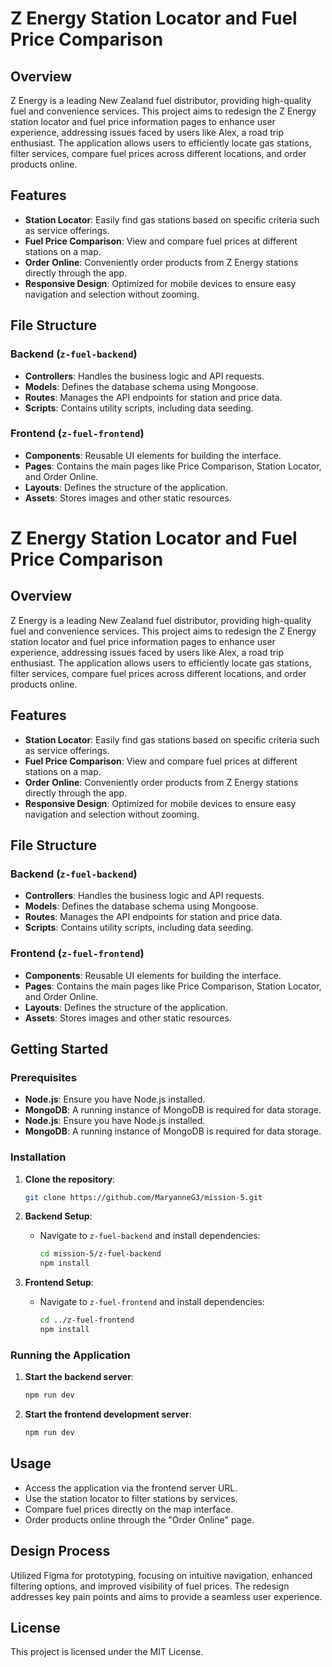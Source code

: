 # Z Energy Station Locator and Fuel Price Comparison

## Overview

Z Energy is a leading New Zealand fuel distributor, providing high-quality fuel and convenience services. This project aims to redesign the Z Energy station locator and fuel price information pages to enhance user experience, addressing issues faced by users like Alex, a road trip enthusiast. The application allows users to efficiently locate gas stations, filter services, compare fuel prices across different locations, and order products online.

## Features

- **Station Locator**: Easily find gas stations based on specific criteria such as service offerings.
- **Fuel Price Comparison**: View and compare fuel prices at different stations on a map.
- **Order Online**: Conveniently order products from Z Energy stations directly through the app.
- **Responsive Design**: Optimized for mobile devices to ensure easy navigation and selection without zooming.

## File Structure

### Backend (`z-fuel-backend`)

- **Controllers**: Handles the business logic and API requests.
- **Models**: Defines the database schema using Mongoose.
- **Routes**: Manages the API endpoints for station and price data.
- **Scripts**: Contains utility scripts, including data seeding.

### Frontend (`z-fuel-frontend`)

- **Components**: Reusable UI elements for building the interface.
- **Pages**: Contains the main pages like Price Comparison, Station Locator, and Order Online.
- **Layouts**: Defines the structure of the application.
- **Assets**: Stores images and other static resources.
# Z Energy Station Locator and Fuel Price Comparison

## Overview

Z Energy is a leading New Zealand fuel distributor, providing high-quality fuel and convenience services. This project aims to redesign the Z Energy station locator and fuel price information pages to enhance user experience, addressing issues faced by users like Alex, a road trip enthusiast. The application allows users to efficiently locate gas stations, filter services, compare fuel prices across different locations, and order products online.

## Features

- **Station Locator**: Easily find gas stations based on specific criteria such as service offerings.
- **Fuel Price Comparison**: View and compare fuel prices at different stations on a map.
- **Order Online**: Conveniently order products from Z Energy stations directly through the app.
- **Responsive Design**: Optimized for mobile devices to ensure easy navigation and selection without zooming.

## File Structure

### Backend (`z-fuel-backend`)

- **Controllers**: Handles the business logic and API requests.
- **Models**: Defines the database schema using Mongoose.
- **Routes**: Manages the API endpoints for station and price data.
- **Scripts**: Contains utility scripts, including data seeding.

### Frontend (`z-fuel-frontend`)

- **Components**: Reusable UI elements for building the interface.
- **Pages**: Contains the main pages like Price Comparison, Station Locator, and Order Online.
- **Layouts**: Defines the structure of the application.
- **Assets**: Stores images and other static resources.

## Getting Started

### Prerequisites

- **Node.js**: Ensure you have Node.js installed.
- **MongoDB**: A running instance of MongoDB is required for data storage.
- **Node.js**: Ensure you have Node.js installed.
- **MongoDB**: A running instance of MongoDB is required for data storage.

### Installation

1. **Clone the repository**:
   ```bash
   git clone https://github.com/MaryanneG3/mission-5.git
   ```

2. **Backend Setup**:
   - Navigate to `z-fuel-backend` and install dependencies:
     ```bash
     cd mission-5/z-fuel-backend
     npm install
     ```

3. **Frontend Setup**:
   - Navigate to `z-fuel-frontend` and install dependencies:
     ```bash
     cd ../z-fuel-frontend
     npm install
     ```

### Running the Application

1. **Start the backend server**:
   ```bash
   npm run dev
   ```

2. **Start the frontend development server**:
   ```bash
   npm run dev
   ```

## Usage

- Access the application via the frontend server URL.
- Use the station locator to filter stations by services.
- Compare fuel prices directly on the map interface.
- Order products online through the "Order Online" page.

## Design Process

Utilized Figma for prototyping, focusing on intuitive navigation, enhanced filtering options, and improved visibility of fuel prices. The redesign addresses key pain points and aims to provide a seamless user experience.

## License

This project is licensed under the MIT License.
